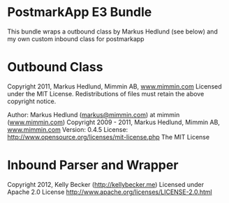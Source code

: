 PostmarkApp E3 Bundle
=====================
This bundle wraps a outbound class by Markus Hedlund (see below) and my own custom inbound class for postmarkapp

Outbound Class
==============
Copyright 2011, Markus Hedlund, Mimmin AB, www.mimmin.com
Licensed under the MIT License.
Redistributions of files must retain the above copyright notice.
 
Author: Markus Hedlund (markus@mimmin.com) at mimmin (www.mimmin.com)
Copyright 2009 - 2011, Markus Hedlund, Mimmin AB, www.mimmin.com
Version: 0.4.5
License: http://www.opensource.org/licenses/mit-license.php The MIT License

Inbound Parser and Wrapper
==========================
Copyright 2012, Kelly Becker (http://kellybecker.me)
Licensed under Apache 2.0 License
http://www.apache.org/licenses/LICENSE-2.0.html
